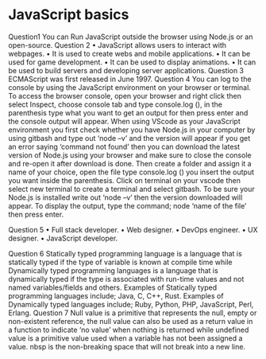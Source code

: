 # JavaScript basics

Question1 
You can Run JavaScript outside the browser using Node.js or an open-source.
Question 2
•	JavaScript allows users to interact with webpages.
•	It is used to create webs and mobile applications.
•	It can be used for game development.
•	It can be used to display animations.
•	It can be used to build servers and developing server applications.
Question 3
ECMAScript was first released in June 1997.
Question 4
You can log to the console by using the JavaScript environment on your browser or terminal. To access the browser console, open your browser and right click then select Inspect, choose console tab and type console.log (), in the parenthesis type what you want to get an output for then press enter and the console output will appear. When using VScode as your JavaScript environment you first check whether you have Node.js in your computer by using gitbash and type out ‘node  –v’ and the version will appear if you get an error saying ‘command not found’ then you can download the latest version of Node.js using your browser and make sure to close the console and re-open it after download is done. Then create a folder and assign it a name of your choice, open the file type console.log () you insert the output you want inside the parenthesis. Click on terminal on your vscode then select new terminal to create a terminal and select gitbash. To be sure your Node.js is installed write out ‘node –v’ then the version downloaded will appear. To display the output, type the command; node ‘name of the file’ then press enter.

Question 5 
•	Full stack developer.
•	Web designer.
•	DevOps engineer.
•	UX designer.
•	JavaScript developer.

Question 6
Statically typed programming language is a language that is statically typed if the type of variable is known at compile time while Dynamically typed programming languages is a language that is dynamically typed if the type is associated with run-time values and not named variables/fields and others.
Examples of Statically typed programming languages include; Java, C, C++, Rust.
Examples of Dynamically typed languages include; Ruby, Python, PHP, JavaScript, Perl, Erlang.
Question 7
Null value is a primitive that represents the null, empty or non-existent reference, the null value can also be used as a return value in a function to indicate ‘no value’ when nothing is returned while undefined value is a primitive value used when a variable has not been assigned a value. nbsp is the non-breaking space that will not break into a new line.
